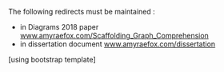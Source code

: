The following  redirects must be maintained : 

- in Diagrams 2018 paper  www.amyraefox.com/Scaffolding_Graph_Comprehension 
- in dissertation document www.amyraefox.com/dissertation 



[using bootstrap template]
